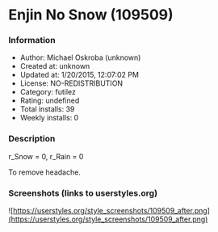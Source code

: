 # Enjin No Snow (109509)

### Information
- Author: Michael Oskroba (unknown)
- Created at: unknown
- Updated at: 1/20/2015, 12:07:02 PM
- License: NO-REDISTRIBUTION
- Category: futilez
- Rating: undefined
- Total installs: 39
- Weekly installs: 0


### Description
r_Snow = 0, r_Rain = 0

To remove headache.


### Screenshots (links to userstyles.org)
![https://userstyles.org/style_screenshots/109509_after.png](https://userstyles.org/style_screenshots/109509_after.png)


